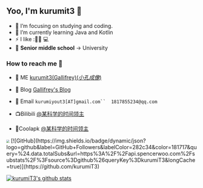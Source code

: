 ## Yoo, I'm kurumit3 :wave:

- :telescope: I’m focusing on studying and coding.
- :seedling: I’m currently learning Java and Kotlin
- :zap: I like :📱🏀 :computer:
- :school: **Senior middle school** -> University

### How to reach me :beers:

- :custard: ME [kurumit3(Gallifrey)(*小孔成像*)](https://www.kurumit3.top)

- :memo: Blog [Gallifrey's Blog](https://kurumit3.top/)

- :email: Email `kurumiyout3[AT]gmail.com``  1817855234@qq.com`

- 📺Bilibili    [@某科学的时间领主](https://space.bilibili.com/351869081)

- 📱Coolapk [@某科学的时间领主](http://www.coolapk.com/u/1723860)
<img src="https://kurumit3-1301249943.cos.ap-shanghai.myqcloud.com/img/loading.webp" style="zoom:50%;" />
[![GitHub](https://img.shields.io/badge/dynamic/json?logo=github&label=GitHub+Followers&labelColor=282c34&color=181717&query=%24.data.totalSubs&url=https%3A%2F%2Fapi.spencerwoo.com%2Fsubstats%2F%3Fsource%3Dgithub%26queryKey%3DkurumiT3&longCache=true)](https://github.com/kurumiT3)

[![kurumiT3's github stats](https://github-readme-stats.vercel.app/api/?username=kurumiT3&show_icons=true&title_color=fff&icon_color=79ff97&text_color=9f9f9f&bg_color=151515)](https://github.com/anuraghazra/github-readme-stats)

